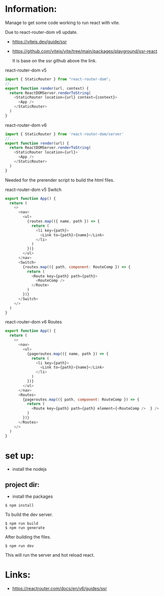


# Information:

  Manage to get some code working to run react with vite.

  Due to react-router-dom v6 update.

- https://vitejs.dev/guide/ssr
- https://github.com/vitejs/vite/tree/main/packages/playground/ssr-react

  It is base on the ssr github above the link.

react-router-dom v5
```js
import { StaticRouter } from "react-router-dom";
//...
export function render(url, context) {
  return ReactDOMServer.renderToString(
    <StaticRouter location={url} context={context}>
      <App />
    </StaticRouter>
  )
}
```

react-router-dom v6
```js
import { StaticRouter } from 'react-router-dom/server'
//...
export function render(url) {
  return ReactDOMServer.renderToString(
    <StaticRouter location={url}>
      <App />
    </StaticRouter>
  )
}
```
  Needed for the prerender script to build the html files.


react-router-dom v5 Switch 
```js
export function App() {
  return (
    <>
      <nav>
        <ul>
          {routes.map(({ name, path }) => {
            return (
              <li key={path}>
                <Link to={path}>{name}</Link>
              </li>
            )
          })}
        </ul>
      </nav>
      <Switch>
        {routes.map(({ path, component: RouteComp }) => {
          return (
            <Route key={path} path={path}>
              <RouteComp />
            </Route>
          )
        })}
      </Switch>
    </>
  )
}
```

react-router-dom v6 Routes 
```js
export function App() {
  return (
    <>
      <nav>
        <ul>
          {pageroutes.map(({ name, path }) => {
            return (
              <li key={path}>
                <Link to={path}>{name}</Link>
              </li>
            )
          })}
        </ul>
      </nav>
      <Routes>
        {pageroutes.map(({ path, component: RouteComp }) => {
          return (
            <Route key={path} path={path} element={<RouteComp />  } />
          )
        })}
      </Routes>
    </>
  )
}
```
# set up:
- install the nodejs

## project dir:
- install the packages
```
$ npm install

```

To build the dev server.
```
$ npm run build
$ npm run generate
```

After building the files.
```
$ npm run dev
```
This will run the server and hot reload react.


# Links:
- https://reactrouter.com/docs/en/v6/guides/ssr